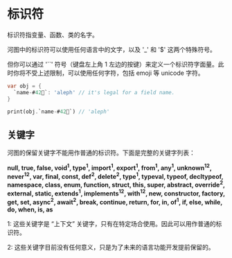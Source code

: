# 标识符

标识符指变量、函数、类的名字。

河图中的标识符可以使用任何语言中的文字，以及 '\_' 和 '$' 这两个特殊符号。

但你可以通过 '``' 符号（键盘左上角 1 左边的按键）来定义一个标识符字面量。此时你将不受上述限制，可以使用任何字符，包括 emoji 等 unicode 字符。

```dart
var obj = {
  `name-#42🍎`: 'aleph' // it's legal for a field name.
}

print(obj.`name-#42🍎`) // 'aleph'
```

## 关键字

河图的保留关键字不能用作普通的标识符。下面是完整的关键字列表：

**null, true, false, void<sup>1</sup>, type<sup>1</sup>, import<sup>1</sup>, export<sup>1</sup>, from<sup>1</sup>, any<sup>1</sup>, unknown<sup>12</sup>, never<sup>12</sup>, var, final, const, def<sup>2</sup>, delete<sup>2</sup>, type<sup>1</sup>, typeval, typeof, decltypeof, namespace, class, enum, function, struct, this, super, abstract, override<sup>2</sup>, external, static, extends<sup>1</sup>, implements<sup>12</sup>, with<sup>12</sup>, new, constructor, factory, get, set, async<sup>2</sup>, await<sup>2</sup>, break, continue, return, for, in, of<sup>1</sup>, if, else, while, do, when, is, as**

1: 这些关键字是 “上下文” 关键字，只有在特定场合使用。因此可以用作普通的标识符。

2: 这些关键字目前没有任何意义，只是为了未来的语言功能开发提前保留的。
